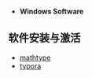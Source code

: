 <!-- 目录 -->
- **Windows Software**
## 软件安装与激活
- [mathtype](/ldn/windows_log/软件/mathtype.md)
- [typora](/ldn/windows_log/软件/typora.md)